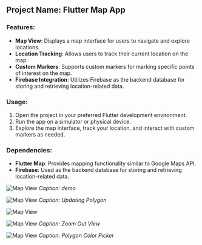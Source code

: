 ## Project Name: Flutter Map App

### Features:
- **Map View**: Displays a map interface for users to navigate and explore locations.
- **Location Tracking**: Allows users to track their current location on the map.
- **Custom Markers**: Supports custom markers for marking specific points of interest on the map.
- **Firebase Integration**: Utilizes Firebase as the backend database for storing and retrieving location-related data.

### Usage:
1. Open the project in your preferred Flutter development environment.
2. Run the app on a simulator or physical device.
3. Explore the map interface, track your location, and interact with custom markers as needed.

### Dependencies:
- **Flutter Map**: Provides mapping functionality similar to Google Maps API.
- **Firebase**: Used as the backend database for storing and retrieving location-related data.

![Map View](\geohash\outputs\demo.gif)
*Caption: demo*

![Map View](\geohash\outputs\demo2.gif)
*Caption: Updating Polygon*


![Map View](\geohash\outputs\1.jpg)

![Map View](\geohash\outputs\2.jpg)
*Caption: Zoom Out View*

![Map View](\geohash\outputs\3.jpg)
*Caption: Polygon Color Picker*